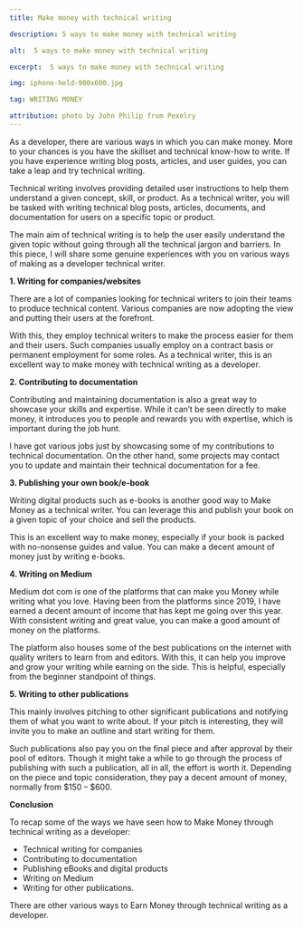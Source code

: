 ```yaml
---
title: Make money with technical writing

description: 5 ways to make money with technical writing

alt:  5 ways to make money with technical writing

excerpt:  5 ways to make money with technical writing

img: iphone-held-900x600.jpg

tag: WRITING MONEY

attribution: photo by John Philip from Pexelry
---
```


As a developer, there are various ways in which you can make money. More to your chances is you have the skillset and technical know-how to write. If you have experience writing blog posts, articles, and user guides, you can take a leap and try technical writing.

Technical writing involves providing detailed user instructions to help them understand a given concept, skill, or product. As a technical writer, you will be tasked with writing technical blog posts, articles, documents, and documentation for users on a specific topic or product. 

The main aim of technical writing is to help the user easily understand the given topic without going through all the technical jargon and barriers.
In this piece, I will share some genuine experiences with you on various ways of making as a developer technical writer.

**1.	Writing for companies/websites**

There are a lot of companies looking for technical writers to join their teams to produce technical content. Various companies are now adopting the view and putting their users at the forefront. 

With this, they employ technical writers to make the process easier for them and their users.
Such companies usually employ on a contract basis or permanent employment for some roles. As a technical writer, this is an excellent way to make money with technical writing as a developer.

**2.	Contributing to documentation**

Contributing and maintaining documentation is also a great way to showcase your skills and expertise. While it can’t be seen directly to make money, it introduces you to people and rewards you with expertise, which is important during the job hunt.

I have got various jobs just by showcasing some of my contributions to technical documentation. On the other hand, some projects may contact you to update and maintain their technical documentation for a fee.

**3.	Publishing your own book/e-book**
	
Writing digital products such as e-books is another good way to Make Money as a technical writer. You can leverage this and publish your book on a given topic of your choice and sell the products. 

This is an excellent way to make money, especially if your book is packed with no-nonsense guides and value.
You can make a decent amount of money just by writing e-books.

**4.	Writing on Medium**
	
Medium dot com is one of the platforms that can make you Money while writing what you love. Having been from the platforms since 2019, I have earned a decent amount of income that has kept me going over this year. With consistent writing and great value, you can make a good amount of money on the platforms.

The platform also houses some of the best publications on the internet with quality writers to learn from and editors. With this, it can help you improve and grow your writing while earning on the side. This is helpful, especially from the beginner standpoint of things.

**5.	Writing to other publications**

This mainly involves pitching to other significant publications and notifying them of what you want to write about. If your pitch is interesting, they will invite you to make an outline and start writing for them.

Such publications also pay you on the final piece and after approval by their pool of editors. Though it might take a while to go through the process of publishing with such a publication, all in all, the effort is worth it. Depending on the piece and topic consideration, they pay a decent amount of money, normally from $150 – $600.

**Conclusion**

To recap some of the ways we have seen how to Make Money through technical writing as a developer:

-	Technical writing for companies
-	Contributing to documentation
-	Publishing eBooks and digital products
-	Writing on Medium
-	Writing for other publications.

There are other various ways to Earn Money through technical writing as a developer.
